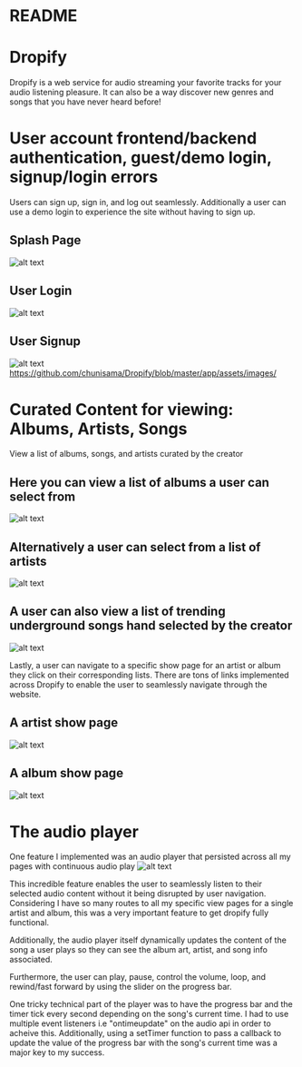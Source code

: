 # README

# Dropify 
Dropify is a web service for audio streaming your favorite tracks for your audio listening pleasure. It can also be a way discover new genres and songs that you have never heard before!

# User account frontend/backend authentication, guest/demo login, signup/login errors

Users can sign up, sign in, and log out seamlessly. Additionally a user can use a demo login to experience the site without having to sign up.

## Splash Page
![alt text](https://github.com/chunisama/Dropify/blob/master/app/assets/images/Screen%20Shot%202019-10-11%20at%2011.47.14%20AM.png)

## User Login
![alt text](https://github.com/chunisama/Dropify/blob/master/app/assets/images/Screen%20Shot%202019-10-11%20at%2011.47.34%20AM.png)

## User Signup
![alt text](https://github.com/chunisama/Dropify/blob/master/app/assets/images/Screen%20Shot%202019-10-11%20at%2011.47.56%20AM.png)
https://github.com/chunisama/Dropify/blob/master/app/assets/images/



# Curated Content for viewing: Albums, Artists, Songs
View a list of albums, songs, and artists curated by the creator

## Here you can view a list of albums a user can select from
![alt text](https://github.com/chunisama/Dropify/blob/master/app/assets/images/Screen%20Shot%202019-10-11%20at%2011.34.29%20AM.png)

## Alternatively a user can select from a list of artists
![alt text](https://github.com/chunisama/Dropify/blob/master/app/assets/images/Screen%20Shot%202019-10-11%20at%2011.34.29%20AM.png)

## A user can also view a list of trending underground songs hand selected by the creator
![alt text](https://github.com/chunisama/Dropify/blob/master/app/assets/images/Screen%20Shot%202019-10-11%20at%2011.44.46%20AM.png)

Lastly, a user can navigate to a specific show page for an artist or album they click on their corresponding lists. There are tons of links implemented across Dropify to enable the user to seamlessly navigate through the website.

## A artist show page
![alt text](https://github.com/chunisama/Dropify/blob/master/app/assets/images/Screen%20Shot%202019-10-11%20at%2011.45.05%20AM.png)

## A album show page
![alt text](https://github.com/chunisama/Dropify/blob/master/app/assets/images/Screen%20Shot%202019-10-11%20at%2011.34.56%20AM.png)


# The audio player
One feature I implemented was an audio player that persisted across all my pages with continuous audio play
![alt text](https://github.com/chunisama/Dropify/blob/master/app/assets/images/Screen%20Shot%202019-10-11%20at%2012.01.06%20PM.png)

This incredible feature enables the user to seamlessly listen to their selected audio content without it being disrupted by user navigation. Considering I have so many routes to all my specific view pages for a single artist and album, this was a very important feature to get dropify fully functional.

Additionally, the audio player itself dynamically updates the content of the song a user plays so they can see the album art, artist, and song info associated.

Furthermore, the user can play, pause, control the volume, loop, and rewind/fast forward by using the slider on the progress bar.

One tricky technical part of the player was to have the progress bar and the timer tick every second depending on the song's current time. I had to use multiple event listeners i.e "ontimeupdate" on the audio api in order to acheive this. Additionally, using a setTimer function to pass a callback to update the value of the progress bar with the song's current time was a major key to my success.











